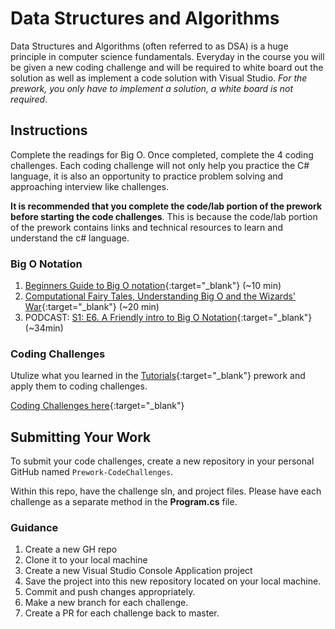 # Data Structures and Algorithms

Data Structures and Algorithms (often referred to as DSA) is a huge principle in computer science fundamentals. Everyday
in the course you will be given a new coding challenge and will be required to white board out the solution as well as implement a code
solution with Visual Studio. *For the prework, you only have to implement a solution, a white board is not required*.

## Instructions
Complete the readings for Big O. Once completed, complete the 4 coding challenges. Each coding challenge will not only help you 
practice the C# language, it is also an opportunity to practice problem solving and approaching interview like challenges. 

**It is recommended that you complete the code/lab portion of the prework before starting the code challenges**. This is because the code/lab portion
of the prework contains links and technical resources to learn and understand the c# language. 

### Big O Notation
1. [Beginners Guide to Big O notation](https://rob-bell.net/2009/06/a-beginners-guide-to-big-o-notation/){:target="_blank"}  (~10 min)
2. [Computational Fairy Tales, Understanding Big O and the Wizards' War](http://computationaltales.blogspot.com/2011/04/understanding-big-o-notation-and.html){:target="_blank"} (~20 min)
3. PODCAST: [S1: E6. A Friendly intro to Big O Notation](https://www.codenewbie.org/basecs){:target="_blank"} (~34min)

### Coding Challenges

Utulize what you learned in the [Tutorials](prework-tutorials.md){:target="_blank"} prework and apply them to coding challenges. 

[Coding Challenges here](code-challenges.md){:target="_blank"} 


## Submitting Your Work
To submit your code challenges, create a new repository in your personal GitHub named `Prework-CodeChallenges`. 

Within this repo, have the challenge sln, and project files. Please have each challenge as a separate method in the **Program.cs** file.

### Guidance
1. Create a new GH repo
2. Clone it to your local machine
3. Create a new Visual Studio Console Application project
3. Save the project into this new repository located on your local machine. 
5. Commit and push changes appropriately. 
6. Make a new branch for each challenge. 
7. Create a PR for each challenge back to master.
